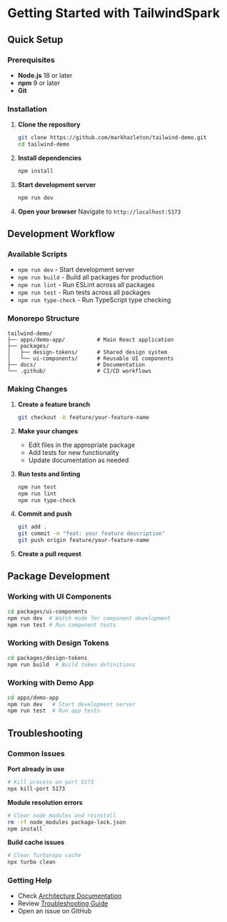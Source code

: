 # Getting Started with TailwindSpark

## Quick Setup

### Prerequisites

- **Node.js** 18 or later
- **npm** 9 or later
- **Git**

### Installation

1. **Clone the repository**

   ```bash
   git clone https://github.com/markhazleton/tailwind-demo.git
   cd tailwind-demo
   ```

2. **Install dependencies**

   ```bash
   npm install
   ```

3. **Start development server**

   ```bash
   npm run dev
   ```

4. **Open your browser**
   Navigate to `http://localhost:5173`

## Development Workflow

### Available Scripts

- `npm run dev` - Start development server
- `npm run build` - Build all packages for production
- `npm run lint` - Run ESLint across all packages
- `npm run test` - Run tests across all packages
- `npm run type-check` - Run TypeScript type checking

### Monorepo Structure

```
tailwind-demo/
├── apps/demo-app/          # Main React application
├── packages/
│   ├── design-tokens/      # Shared design system
│   └── ui-components/      # Reusable UI components
├── docs/                   # Documentation
└── .github/                # CI/CD workflows
```

### Making Changes

1. **Create a feature branch**

   ```bash
   git checkout -b feature/your-feature-name
   ```

2. **Make your changes**
   - Edit files in the appropriate package
   - Add tests for new functionality
   - Update documentation as needed

3. **Run tests and linting**

   ```bash
   npm run test
   npm run lint
   npm run type-check
   ```

4. **Commit and push**

   ```bash
   git add .
   git commit -m "feat: your feature description"
   git push origin feature/your-feature-name
   ```

5. **Create a pull request**

## Package Development

### Working with UI Components

```bash
cd packages/ui-components
npm run dev  # Watch mode for component development
npm run test # Run component tests
```

### Working with Design Tokens

```bash
cd packages/design-tokens
npm run build  # Build token definitions
```

### Working with Demo App

```bash
cd apps/demo-app
npm run dev   # Start development server
npm run test  # Run app tests
```

## Troubleshooting

### Common Issues

**Port already in use**

```bash
# Kill process on port 5173
npx kill-port 5173
```

**Module resolution errors**

```bash
# Clear node_modules and reinstall
rm -rf node_modules package-lock.json
npm install
```

**Build cache issues**

```bash
# Clear Turborepo cache
npx turbo clean
```

### Getting Help

- Check [Architecture Documentation](./ARCHITECTURE.md)
- Review [Troubleshooting Guide](./TROUBLESHOOTING.md)
- Open an issue on GitHub
